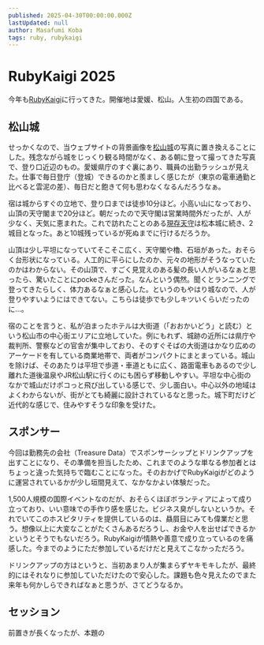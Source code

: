```yaml
---
published: 2025-04-30T00:00:00.000Z
lastUpdated: null
author: Masafumi Koba
tags: ruby, rubykaigi
---
```


# RubyKaigi 2025

今年も[RubyKaigi](https://rubykaigi.org/2025/)に行ってきた。開催地は愛媛、松山。人生初の四国である。

## 松山城

せっかくなので、当ウェブサイトの背景画像を[松山城](https://www.matsuyamajo.jp/)の写真に置き換えることにした。残念ながら城をじっくり観る時間がなく、ある朝に登って撮ってきた写真で、登り口近辺のもの。愛媛県庁のすぐ裏にあり、職員の出勤ラッシュが見えた。仕事で毎日登庁（登城）できるのかと羨ましく感じたが（東京の電車通勤と比べると雲泥の差）、毎日だと飽きて何も思わなくなるんだろうなぁ。

宿は城からすぐの立地で、登り口までは徒歩10分ほど。小高い山になっており、山頂の天守閣まで20分ほど。朝だったので天守閣は営業時間外だったが、人が少なく、天気に恵まれた。これで訪れたことのある[現存天守](https://ja.wikipedia.org/wiki/%E7%8F%BE%E5%AD%98%E5%A4%A9%E5%AE%88)は松本城に続き、2城目となった。あと10城残っているが死ぬまでに行けるだろうか。

山頂は少し平坦になっていてそこそこ広く、天守閣や櫓、石垣があった。おそらく台形状になっている。人工的に平らにしたのか、元々の地形がそうなっていたのかはわからない。その山頂で、すごく見覚えのある髪の長い人がいるなぁと思ったら、驚いたことにpockeさんだった。なんという偶然。聞くとランニングで登ってきたらしく、体力あるなぁと感心した。というのもやはり城なので、人が登りやすいようにはできてない。こちらは徒歩でも少しキツいくらいだったのに…。

宿のことを言うと、私が泊まったホテルは大街道（「おおかいどう」と読む）という松山市の中心街エリアに立地していた。例にもれず、城跡の近所には県庁や裁判所、警察などの官舎が集中しており、そのすぐそばの大街道はかなり広めのアーケードを有している商業地帯で、両者がコンパクトにまとまっている。城山を除けば、そのあたりは平坦で歩道・車道ともに広く、路面電車もあるので少し離れた道後温泉やJR松山駅に行くのにも困らず移動しやすい。平坦な中心街のなかで城山だけポコっと飛び出している感じで、少し面白い。中心以外の地域はよくわからないが、街がとても綺麗に設計されているなと思った。城下町だけど近代的な感じで、住みやすそうな印象を受けた。

## スポンサー

今回は勤務先の会社（Treasure Data）でスポンサーシップとドリンクアップを出すことになり、その準備を担当したため、これまでのような単なる参加者とはちょっと違った気持ちで臨むことになった。そのおかげでRubyKaigiがどのように運営されているかが少し垣間見えて、なかなかよい体験だった。

1,500人規模の国際イベントなのだが、おそらくほぼボランティアによって成り立っており、いい意味での手作り感を感じた。ビジネス臭がしないというか。それでいてこのホスピタリティを提供しているのは、贔屓目にみても偉業だと思う。想像以上に大変なことがたくさんあるだろうし、お金や人を出せばできるかというとそうでもないだろう。RubyKaigiが情熱や善意で成り立っているのを痛感した。今までのようにただ参加しているだけだと見えてこなかっただろう。

ドリンクアップの方はというと、当初あまり人が集まらずヤキモキしたが、最終的にはそれなりに参加していただけたので安心した。課題も色々見えたのでまた来年も何かしらできればなぁと思うが、さてどうなるか。

## セッション

前置きが長くなったが、本題の
